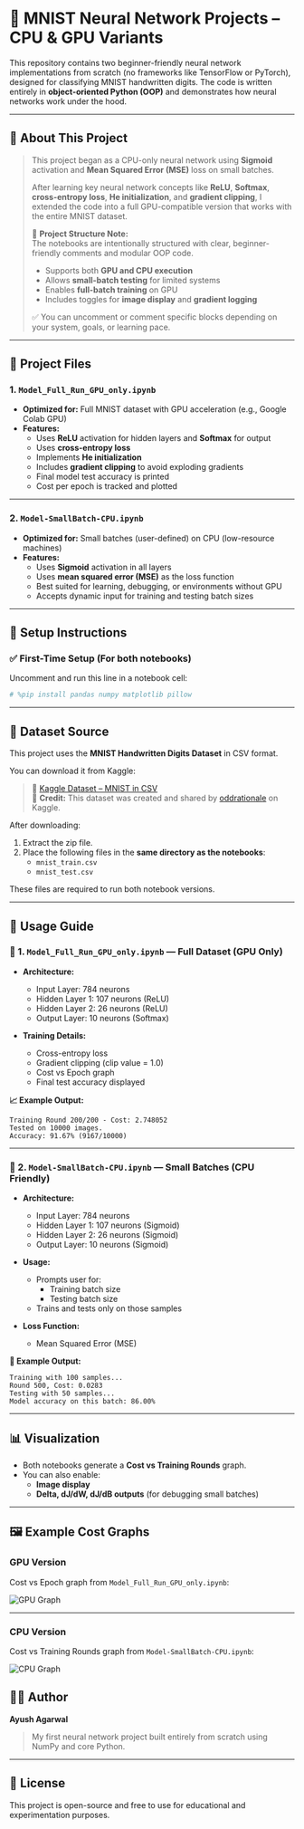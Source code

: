 # 🧠 MNIST Neural Network Projects – CPU & GPU Variants

This repository contains two beginner-friendly neural network implementations from scratch (no frameworks like TensorFlow or PyTorch), designed for classifying MNIST handwritten digits. The code is written entirely in **object-oriented Python (OOP)** and demonstrates how neural networks work under the hood.

---

## 🧠 About This Project

> This project began as a CPU-only neural network using **Sigmoid** activation and **Mean Squared Error (MSE)** loss on small batches.  
>  
> After learning key neural network concepts like **ReLU**, **Softmax**, **cross-entropy loss**, **He initialization**, and **gradient clipping**, I extended the code into a full GPU-compatible version that works with the entire MNIST dataset.  
>  
> 🧱 **Project Structure Note:**  
> The notebooks are intentionally structured with clear, beginner-friendly comments and modular OOP code.  
> - Supports both **GPU and CPU execution**  
> - Allows **small-batch testing** for limited systems  
> - Enables **full-batch training** on GPU  
> - Includes toggles for **image display** and **gradient logging**  
>  
> ✅ You can uncomment or comment specific blocks depending on your system, goals, or learning pace.

---

## 📁 Project Files

### 1. `Model_Full_Run_GPU_only.ipynb`

- **Optimized for:** Full MNIST dataset with GPU acceleration (e.g., Google Colab GPU)
- **Features:**
  - Uses **ReLU** activation for hidden layers and **Softmax** for output
  - Uses **cross-entropy loss**
  - Implements **He initialization**
  - Includes **gradient clipping** to avoid exploding gradients
  - Final model test accuracy is printed
  - Cost per epoch is tracked and plotted

---

### 2. `Model-SmallBatch-CPU.ipynb`

- **Optimized for:** Small batches (user-defined) on CPU (low-resource machines)
- **Features:**
  - Uses **Sigmoid** activation in all layers
  - Uses **mean squared error (MSE)** as the loss function
  - Best suited for learning, debugging, or environments without GPU
  - Accepts dynamic input for training and testing batch sizes

---

## 🔧 Setup Instructions

### ✅ First-Time Setup (For both notebooks)

Uncomment and run this line in a notebook cell:

```python
# %pip install pandas numpy matplotlib pillow
```

---

## 📂 Dataset Source

This project uses the **MNIST Handwritten Digits Dataset** in CSV format.

You can download it from Kaggle:

> 🔗 [Kaggle Dataset – MNIST in CSV](https://www.kaggle.com/datasets/oddrationale/mnist-in-csv)  
> 📌 **Credit:** This dataset was created and shared by [oddrationale](https://www.kaggle.com/oddrationale) on Kaggle.

After downloading:

1. Extract the zip file.
2. Place the following files in the **same directory as the notebooks**:
   - `mnist_train.csv`
   - `mnist_test.csv`

These files are required to run both notebook versions.

---

## 🚀 Usage Guide

### 🔹 1. `Model_Full_Run_GPU_only.ipynb` — Full Dataset (GPU Only)

- **Architecture:**
  - Input Layer: 784 neurons  
  - Hidden Layer 1: 107 neurons (ReLU)  
  - Hidden Layer 2: 26 neurons (ReLU)  
  - Output Layer: 10 neurons (Softmax)

- **Training Details:**
  - Cross-entropy loss
  - Gradient clipping (clip value = 1.0)
  - Cost vs Epoch graph
  - Final test accuracy displayed

**📈 Example Output:**
```
Training Round 200/200 - Cost: 2.748052
Tested on 10000 images.
Accuracy: 91.67% (9167/10000)
```

---

### 🔹 2. `Model-SmallBatch-CPU.ipynb` — Small Batches (CPU Friendly)

- **Architecture:**
  - Input Layer: 784 neurons  
  - Hidden Layer 1: 107 neurons (Sigmoid)  
  - Hidden Layer 2: 26 neurons (Sigmoid)  
  - Output Layer: 10 neurons (Sigmoid)

- **Usage:**
  - Prompts user for:
    - Training batch size
    - Testing batch size
  - Trains and tests only on those samples

- **Loss Function:**
  - Mean Squared Error (MSE)

**🧪 Example Output:**
```
Training with 100 samples...
Round 500, Cost: 0.0283
Testing with 50 samples...
Model accuracy on this batch: 86.00%
```

---

## 📊 Visualization

- Both notebooks generate a **Cost vs Training Rounds** graph.
- You can also enable:
  - **Image display**
  - **Delta, dJ/dW, dJ/dB outputs** (for debugging small batches)

---

## 🖼️ Example Cost Graphs

### GPU Version
Cost vs Epoch graph from `Model_Full_Run_GPU_only.ipynb`:

![GPU Graph](graph_gpu.png)

---

### CPU Version
Cost vs Training Rounds graph from `Model-SmallBatch-CPU.ipynb`:

![CPU Graph](graph_cpu.png)


## 🧑‍💻 Author

**Ayush Agarwal**  
> My first neural network project built entirely from scratch using NumPy and core Python.

---

## 📜 License

This project is open-source and free to use for educational and experimentation purposes.
